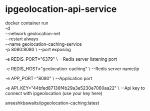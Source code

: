 # ipgeolocation-api-service

docker container run \
-d \
--network geolocation-net \
--restart always \
--name geolocation-caching-service \
-p 8080:8080 \ --port exposing

-e REDIS_PORT="6379" \ --Redis server listening port

-e REDIS_HOST="geolocation-caching" \ --Redis server name/ip

-e APP_PORT="8080" \ --Application port

-e API_KEY="44bfed87136f4b29a3e5230e7060aa22" \ --Api key to connect with ipgeolocation (use your key here)

aneeshkbawaits/ipgeolocation-caching:latest
